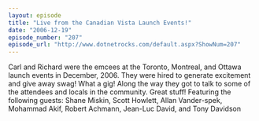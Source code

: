 ```yaml
---
layout: episode
title: "Live from the Canadian Vista Launch Events!"
date: "2006-12-19"
episode_number: "207"
episode_url: "http://www.dotnetrocks.com/default.aspx?ShowNum=207"
---
```


Carl and Richard were the emcees at the Toronto, Montreal, and Ottawa launch events in December, 2006. They were hired to generate excitement and give away swag! What a gig! Along the way they got to talk to some of the attendees and locals in the community. Great stuff!  Featuring the following guests:  Shane Miskin, Scott Howlett, Allan Vander-spek, Mohammad Akif, Robert Achmann, Jean-Luc David, and Tony Davidson

